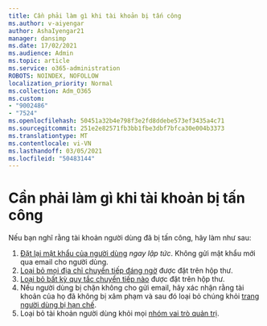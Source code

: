 ```yaml
---
title: Cần phải làm gì khi tài khoản bị tấn công
ms.author: v-aiyengar
author: AshaIyengar21
manager: dansimp
ms.date: 17/02/2021
ms.audience: Admin
ms.topic: article
ms.service: o365-administration
ROBOTS: NOINDEX, NOFOLLOW
localization_priority: Normal
ms.collection: Adm_O365
ms.custom:
- "9002486"
- "7524"
ms.openlocfilehash: 50451a32b4e798f3e2fd8ddebe573ef3435a4c71
ms.sourcegitcommit: 251e2e82571fb3bb1fbe3dbf7bfca30e004b3373
ms.translationtype: MT
ms.contentlocale: vi-VN
ms.lasthandoff: 03/05/2021
ms.locfileid: "50483144"
---
```

# <a name="what-to-do-when-an-account-is-hacked"></a>Cần phải làm gì khi tài khoản bị tấn công

Nếu bạn nghĩ rằng tài khoản người dùng đã bị tấn công, hãy làm như sau:

1. [Đặt lại mật khẩu của người dùng](https://go.microsoft.com/fwlink/?linkid=2103704) *ngay lập tức*. Không gửi mật khẩu mới qua email cho người dùng.
1. [Loại bỏ mọi địa chỉ chuyển tiếp đáng ngờ](https://go.microsoft.com/fwlink/?linkid=2103705) được đặt trên hộp thư.
1. [Loại bỏ bất kỳ quy tắc chuyển tiếp nào](https://go.microsoft.com/fwlink/?linkid=2103706) được đặt trên hộp thư.
1. Nếu người dùng bị chặn không cho gửi email, hãy xác nhận rằng tài khoản của họ đã không bị xâm phạm và sau đó loại bỏ chúng khỏi [trang người dùng bị hạn chế](https://go.microsoft.com/fwlink/?linkid=2103706).
1. Loại bỏ tài khoản người dùng khỏi mọi [nhóm vai trò quản trị](https://go.microsoft.com/fwlink/?linkid=2092294).